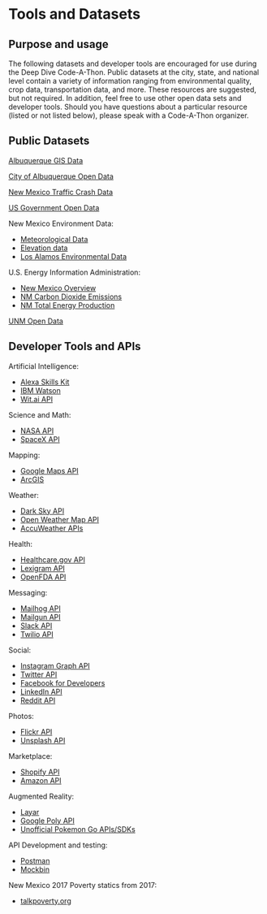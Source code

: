 # Tools and Datasets

## Purpose and usage
The following datasets and developer tools are encouraged for use during the Deep Dive Code-A-Thon. Public datasets at the city, state, and national level contain a variety of information ranging from environmental quality, crop data, transportation data, and more. These resources are suggested, but not required. In addition, feel free to use other open data sets and developer tools. Should you have questions about a particular resource (listed or not listed below), please speak with a Code-A-Thon organizer.

## Public Datasets
[Albuquerque GIS Data](https://hub.arcgis.com/datasets?bbox=-106.81904999999999%2C34.914230000000046%2C-106.47904999999999%2C35.25423000000005&location_name=Albuquerque%2C%20New%20Mexico)

[City of Albuquerque Open Data](https://www.cabq.gov/abq-data)

[New Mexico Traffic Crash Data](https://tru.unm.edu/)

[US Government Open Data](https://www.data.gov/)

New Mexico Environment Data:
- [Meteorological Data](https://www.env.nm.gov/air-quality/meteorological-data/)
- [Elevation data](https://www.env.nm.gov/air-quality/dem-data/)
- [Los Alamos Environmental Data](http://www.intellusnmdata.com/)

U.S. Energy Information Administration:
- [New Mexico Overview](https://www.eia.gov/state/?sid=NM)
- [NM Carbon Dioxide Emissions](https://www.eia.gov/state/rankings/?sid=NM#series/226)
- [NM Total Energy Production](https://www.eia.gov/state/rankings/?sid=NM#series/101)

[UNM Open Data](https://bber.unm.edu/unm-open-data)

## Developer Tools and APIs

Artificial Intelligence:
- [Alexa Skills Kit](https://developer.amazon.com/docs/custom-skills/host-a-custom-skill-as-an-aws-lambda-function.html)
- [IBM Watson](https://www.ibm.com/watson/developer/)
- [Wit.ai API](https://wit.ai/)

Science and Math:
- [NASA API](https://api.nasa.gov/)
- [SpaceX API](https://github.com/r-spacex/SpaceX-API)

Mapping:
- [Google Maps API](https://developers.google.com/maps/)
- [ArcGIS](https://developers.arcgis.com/javascript/)

Weather:
- [Dark Sky API](https://darksky.net/dev)
- [Open Weather Map API](https://openweathermap.org/api)
- [AccuWeather APIs](https://developer.accuweather.com/)

Health:
- [Healthcare.gov API](https://github.com/mailhog/MailHog)
- [Lexigram API](https://docs.lexigram.io/v1/welcome/getting-started)
- [OpenFDA API](https://open.fda.gov/api/)

Messaging:
- [Mailhog API](https://documentation.mailgun.com/en/latest/)
- [Mailgun API](https://documentation.mailgun.com/en/latest/)
- [Slack API](https://api.slack.com/)
- [Twilio API](https://www.twilio.com/docs/api/rest)

Social:
- [Instagram Graph API](https://developers.facebook.com/docs/instagram-api)
- [Twitter API](https://developer.twitter.com/en/docs)
- [Facebook for Developers](https://developers.facebook.com/)
- [LinkedIn API](https://developer.linkedin.com/docs/rest-api#)
- [Reddit API](https://www.reddit.com/dev/api/)

Photos:
- [Flickr API](https://www.flickr.com/services/api/)
- [Unsplash API](https://unsplash.com/developers)

Marketplace:
- [Shopify API](https://developers.shopify.com/)
- [Amazon API](https://developer.amazon.com/services-and-apis)

Augmented Reality:
- [Layar](https://www.layar.com/documentation/browser/api/)
- [Google Poly API](https://developers.google.com/poly/)
- [Unofficial Pokemon Go APIs/SDKs](https://www.programmableweb.com/api/unofficial-pok%C3%A9mon-go/sdks)

API Development and testing:
- [Postman](https://www.getpostman.com/)
- [Mockbin](http://mockbin.org/)

New Mexico 2017 Poverty statics from 2017: 
- [talkpoverty.org](https://talkpoverty.org/state-year-report/new-mexico-2017-report/)
